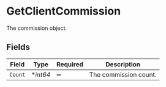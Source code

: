 # GetClientCommission

The commission object.


## Fields

| Field                 | Type                  | Required              | Description           |
| --------------------- | --------------------- | --------------------- | --------------------- |
| `Count`               | **int64*              | :heavy_minus_sign:    | The commission count. |